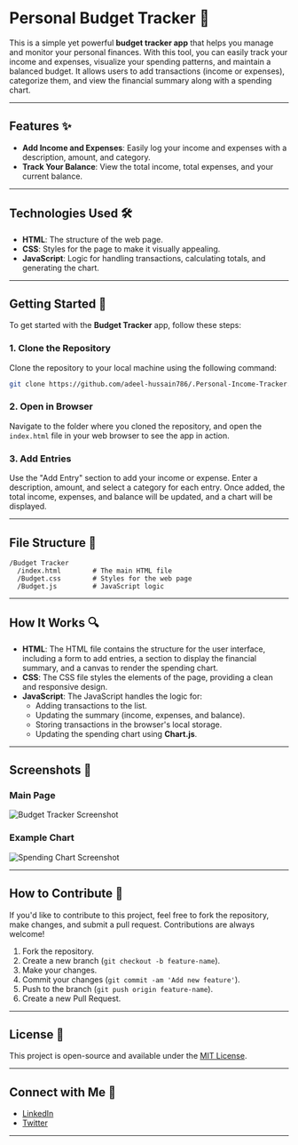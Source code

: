 # Personal Budget Tracker 💸

This is a simple yet powerful **budget tracker app** that helps you manage and monitor your personal finances. With this tool, you can easily track your income and expenses, visualize your spending patterns, and maintain a balanced budget. It allows users to add transactions (income or expenses), categorize them, and view the financial summary along with a spending chart.

---

## Features ✨

- **Add Income and Expenses**: Easily log your income and expenses with a description, amount, and category.
- **Track Your Balance**: View the total income, total expenses, and your current balance.

---

## Technologies Used 🛠️

- **HTML**: The structure of the web page.
- **CSS**: Styles for the page to make it visually appealing.
- **JavaScript**: Logic for handling transactions, calculating totals, and generating the chart.
---

## Getting Started 🚀

To get started with the **Budget Tracker** app, follow these steps:

### 1. Clone the Repository

Clone the repository to your local machine using the following command:

```bash
git clone https://github.com/adeel-hussain786/.Personal-Income-Tracker.git
```

### 2. Open in Browser

Navigate to the folder where you cloned the repository, and open the `index.html` file in your web browser to see the app in action.

### 3. Add Entries

Use the "Add Entry" section to add your income or expense. Enter a description, amount, and select a category for each entry. Once added, the total income, expenses, and balance will be updated, and a chart will be displayed.

---

## File Structure 📁

```
/Budget Tracker
  /index.html        # The main HTML file
  /Budget.css        # Styles for the web page
  /Budget.js         # JavaScript logic
```

---

## How It Works 🔍

- **HTML**: The HTML file contains the structure for the user interface, including a form to add entries, a section to display the financial summary, and a canvas to render the spending chart.
- **CSS**: The CSS file styles the elements of the page, providing a clean and responsive design.
- **JavaScript**: The JavaScript handles the logic for:
  - Adding transactions to the list.
  - Updating the summary (income, expenses, and balance).
  - Storing transactions in the browser's local storage.
  - Updating the spending chart using **Chart.js**.

---

## Screenshots 📸

### Main Page
![Budget Tracker Screenshot](https://example.com/screenshot.png)

### Example Chart
![Spending Chart Screenshot](https://example.com/chart-screenshot.png)

---

## How to Contribute 🤝

If you'd like to contribute to this project, feel free to fork the repository, make changes, and submit a pull request. Contributions are always welcome!

1. Fork the repository.
2. Create a new branch (`git checkout -b feature-name`).
3. Make your changes.
4. Commit your changes (`git commit -am 'Add new feature'`).
5. Push to the branch (`git push origin feature-name`).
6. Create a new Pull Request.

---

## License 📜

This project is open-source and available under the [MIT License](LICENSE).

---

## Connect with Me 🤗

- [LinkedIn](https://www.linkedin.com/in/your-linkedin/)
- [Twitter](https://twitter.com/your-twitter)

---
